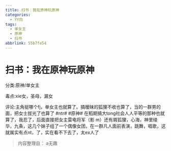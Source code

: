 ```yaml
---
title: 扫书：我在原神玩原神
categories:
  - YY向
tags:
  - 单女主
  - 原神
  - 扫书
abbrlink: 55b7fe54
---
```

# 扫书：我在原神玩原神
分类:原神/单女主

毒点:xie女，圣母，漏女

评论:主角挺哪个fj，单女主也就算了。搞暧昧的狐狸不收也算了，当的一群男的面，把女士拔光了也算了
#ntr# #原神#
在稻期搞大tong社会人人平等的那种也就算了，我忍了，后面直接把女主雷电将军（影
m）还有屑狐狸，心海，神里绫华，九条，这几个妹子组了一个偶像女团，在一群凡人面前表演，跳舞，唱歌，这就属实有点nt，了，实在看不下去了，太ex人了


> 内容整理自： a无趣